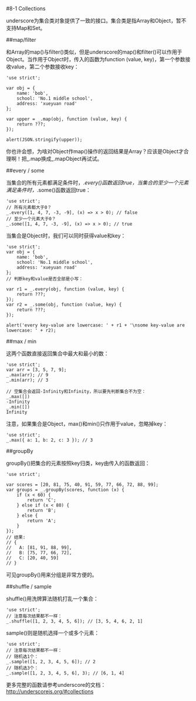 #8-1 Collections


underscore为集合类对象提供了一致的接口。集合类是指Array和Object，暂不支持Map和Set。

##map/filter

和Array的map()与filter()类似，但是underscore的map()和filter()可以作用于Object。当作用于Object时，传入的函数为function (value, key)，第一个参数接收value，第二个参数接收key：

	'use strict';
	
	var obj = {
	    name: 'bob',
	    school: 'No.1 middle school',
	    address: 'xueyuan road'
	};
	
	var upper = _.map(obj, function (value, key) {
	    return ???;
	});
	
	alert(JSON.stringify(upper));

你也许会想，为啥对Object作map()操作的返回结果是Array？应该是Object才合理啊！把_.map换成_.mapObject再试试。

##every / some

当集合的所有元素都满足条件时，_.every()函数返回true，当集合的至少一个元素满足条件时，_.some()函数返回true：
	
	'use strict';
	// 所有元素都大于0？
	_.every([1, 4, 7, -3, -9], (x) => x > 0); // false
	// 至少一个元素大于0？
	_.some([1, 4, 7, -3, -9], (x) => x > 0); // true
当集合是Object时，我们可以同时获得value和key：

	'use strict';
	var obj = {
	    name: 'bob',
	    school: 'No.1 middle school',
	    address: 'xueyuan road'
	};
	// 判断key和value是否全部是小写：
	
	var r1 = _.every(obj, function (value, key) {
	    return ???;
	});
	var r2 = _.some(obj, function (value, key) {
	    return ???;
	});
	
	alert('every key-value are lowercase: ' + r1 + '\nsome key-value are lowercase: ' + r2);

##max / min

这两个函数直接返回集合中最大和最小的数：

	'use strict';
	var arr = [3, 5, 7, 9];
	_.max(arr); // 9
	_.min(arr); // 3
	
	// 空集合会返回-Infinity和Infinity，所以要先判断集合不为空：
	_.max([])
	-Infinity
	_.min([])
	Infinity
注意，如果集合是Object，max()和min()只作用于value，忽略掉key：

	'use strict';
	_.max({ a: 1, b: 2, c: 3 }); // 3
##groupBy

groupBy()把集合的元素按照key归类，key由传入的函数返回：

	'use strict';
	
	var scores = [20, 81, 75, 40, 91, 59, 77, 66, 72, 88, 99];
	var groups = _.groupBy(scores, function (x) {
	    if (x < 60) {
	        return 'C';
	    } else if (x < 80) {
	        return 'B';
	    } else {
	        return 'A';
	    }
	});
	// 结果:
	// {
	//   A: [81, 91, 88, 99],
	//   B: [75, 77, 66, 72],
	//   C: [20, 40, 59]
	// }
可见groupBy()用来分组是非常方便的。

##shuffle / sample

shuffle()用洗牌算法随机打乱一个集合：

	'use strict';
	// 注意每次结果都不一样：
	_.shuffle([1, 2, 3, 4, 5, 6]); // [3, 5, 4, 6, 2, 1]
sample()则是随机选择一个或多个元素：

	'use strict';
	// 注意每次结果都不一样：
	// 随机选1个：
	_.sample([1, 2, 3, 4, 5, 6]); // 2
	// 随机选3个：
	_.sample([1, 2, 3, 4, 5, 6], 3); // [6, 1, 4]
更多完整的函数请参考underscore的文档：http://underscorejs.org/#collections